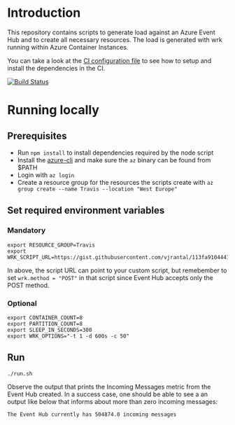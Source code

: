 # Introduction

This repository contains scripts to generate load against an Azure Event Hub and to create all necessary resources. The load is generated with wrk running within Azure Container Instances.

You can take a look at the [CI configuration file](.travis.yml) to see how to setup and install the dependencies in the CI.

[![Build Status](https://travis-ci.org/vjrantal/event-hub-loader.svg?branch=master)](https://travis-ci.org/vjrantal/event-hub-loader)

# Running locally

## Prerequisites

* Run `npm install` to install dependencies required by the node script
* Install the [azure-cli](https://github.com/Azure/azure-cli) and make sure the `az` binary can be found from $PATH
* Login with `az login`
* Create a resource group for the resources the scripts create with `az group create --name Travis --location "West Europe"`

## Set required environment variables

### Mandatory

```
export RESOURCE_GROUP=Travis
export WRK_SCRIPT_URL=https://gist.githubusercontent.com/vjrantal/113fa910444130d2d6431cdc84e6f80e/raw/0f67559a620647d6842c579b362a139a6b338cb1/script.lua
```

In above, the script URL can point to your custom script, but remebember to set `wrk.method = "POST"` in that script since Event Hub accepts only the POST method.

### Optional

```
export CONTAINER_COUNT=8
export PARTITION_COUNT=8
export SLEEP_IN_SECONDS=300
export WRK_OPTIONS="-t 1 -d 600s -c 50"
```

## Run

```
./run.sh
```

Observe the output that prints the Incoming Messages metric from the Event Hub created. In a success case, one should be able to see a an output like below that informs about more than zero incoming messages:

```
The Event Hub currently has 504874.0 incoming messages
```
